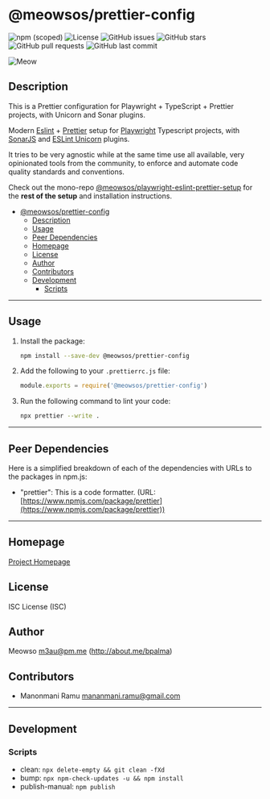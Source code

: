 # @meowsos/prettier-config

![npm (scoped)](https://img.shields.io/npm/v/@meowsos/prettier-config) ![License](https://img.shields.io/npm/l/@meowsos/prettier-config) ![GitHub issues](https://img.shields.io/github/issues/meowso/playwright-eslint-prettier-setup) ![GitHub stars](https://img.shields.io/github/stars/meowso/meowsos-playwright-setup) ![GitHub pull requests](https://img.shields.io/github/issues-pr/meowso/playwright-eslint-prettier-setup) ![GitHub last commit](https://img.shields.io/github/last-commit/meowso/playwright-eslint-prettier-setup)

![Meow](https://bit.ly/fcc-relaxing-cat)

## Description

This is a Prettier configuration for Playwright + TypeScript + Prettier projects, with Unicorn and Sonar plugins.

Modern [Eslint](https://www.npmjs.com/package/eslint) + [Prettier](https://www.npmjs.com/package/prettier) setup for [Playwright](https://www.npmjs.com/package/playwright) Typescript projects, with [SonarJS](https://www.npmjs.com/package/eslint-plugin-sonarjs) and [ESLint Unicorn](https://www.npmjs.com/package/eslint-plugin-unicorn) plugins.

It tries to be very agnostic while at the same time use all available, very opinionated tools from the community, to enforce and automate code quality standards and conventions.

Check out the mono-repo [@meowsos/playwright-eslint-prettier-setup](https://www.npmjs.com/package/@meowsos/playwright-eslint-prettier-setup) for the **rest of the setup** and installation instructions.

- [@meowsos/prettier-config](#meowsosprettier-config)
  - [Description](#description)
  - [Usage](#usage)
  - [Peer Dependencies](#peer-dependencies)
  - [Homepage](#homepage)
  - [License](#license)
  - [Author](#author)
  - [Contributors](#contributors)
  - [Development](#development)
    - [Scripts](#scripts)

---

## Usage

1. Install the package:

   ```bash
   npm install --save-dev @meowsos/prettier-config
   ```

2. Add the following to your `.prettierrc.js` file:

   ```js
   module.exports = require('@meowsos/prettier-config')
   ```

3. Run the following command to lint your code:

   ```bash
   npx prettier --write .
   ```

---

## Peer Dependencies

Here is a simplified breakdown of each of the dependencies with URLs to the packages in npm.js:

- "prettier": This is a code formatter. (URL: [https://www.npmjs.com/package/prettier](https://www.npmjs.com/package/prettier))

---

## Homepage

[Project Homepage](https://github.com/meowso/playwright-hero#readme)

## License

ISC License (ISC)

## Author

Meowso <m3au@pm.me> (<http://about.me/bpalma>)

## Contributors

- Manonmani Ramu <mananmani.ramu@gmail.com>

---

## Development

### Scripts

- clean: `npx delete-empty && git clean -fXd`
- bump: `npx npm-check-updates -u && npm install`
- publish-manual: `npm publish`
